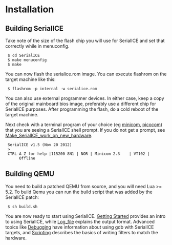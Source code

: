 # Installation
## Building SerialICE

Take note of the size of the flash chip you will use for SerialICE and
set that correctly while in menuconfig.

     $ cd SerialICE
     $ make menuconfig
     $ make

You can now flash the serialice.rom image. You can execute flashrom on
the target machine like this:

     $ flashrom -p internal -w serialice.rom

You can also use external programmer devices. In either case, keep a
copy of the original mainboard bios image, preferably use a different
chip for SerialICE purposes. After programming the flash, do a cold
reboot of the target machine.

Next check with a terminal program of your choice (eg
[minicom](http://alioth.debian.org/projects/minicom),
[picocom](http://code.google.com/p/picocom/)) that you are seeing a
SerialICE shell prompt. If you do not get a prompt, see
<a href="Make_SerialICE_work_on_new_hardware" class="wikilink"
title="Make_SerialICE_work_on_new_hardware">Make_SerialICE_work_on_new_hardware</a>.

     SerialICE v1.5 (Nov 20 2012)
     > 
     CTRL-A Z for help |115200 8N1 | NOR | Minicom 2.3    | VT102 |      Offline  

## Building QEMU

You need to build a patched QEMU from source, and you will need Lua \>=
5.2. To build Qemu you can run the build script that was added by the
SerialICE patch:

     $ sh build.sh

You are now ready to start using SerialICE. [Getting
Started](Getting_Started) provides an intro to using SerialICE, while
[Log_file](Log_file) explains the output format. Advanced topics like
[Debugging](Debugging) have information about using gdb with SerialICE
targets, and [Scripting](Scripting) describes the basics of writing
filters to match the hardware.
